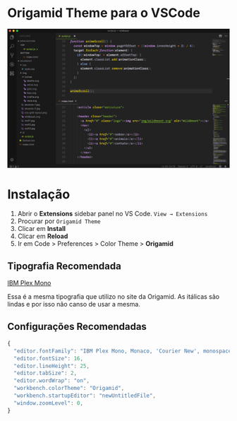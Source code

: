 # Origamid Theme para o VSCode

![Screenshot](./screenshot.png?raw=true)

# Instalação

1. Abrir o **Extensions** sidebar panel no VS Code. `View → Extensions`
2. Procurar por `Origamid Theme`
3. Clicar em **Install**
4. Clicar em **Reload**
5. Ir em Code > Preferences > Color Theme > **Origamid**

## Tipografia Recomendada

[IBM Plex Mono](https://fonts.google.com/specimen/IBM+Plex+Mono)

Essa é a mesma tipografia que utilizo no site da Origamid. As itálicas são lindas e por isso não canso de usar a mesma.

## Configurações Recomendadas

```js
{
  "editor.fontFamily": "IBM Plex Mono, Monaco, 'Courier New', monospace",
  "editor.fontSize": 16,
  "editor.lineHeight": 25,
  "editor.tabSize": 2,
  "editor.wordWrap": "on",
  "workbench.colorTheme": "Origamid",
  "workbench.startupEditor": "newUntitledFile",
  "window.zoomLevel": 0,
}
```